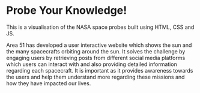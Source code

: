 Probe Your Knowledge!
===================

This is a visualisation of the NASA space probes built using HTML, CSS and JS.

Area 51 has developed a user interactive website which shows the sun and the many spacecrafts orbiting around the sun. It solves the challenge by engaging users by retrieving posts from different social media platforms which users can interact with and also providing detailed information regarding each spacecraft. It is important as it provides awareness towards the users and help them understand more regarding these missions and how they have impacted our lives.
